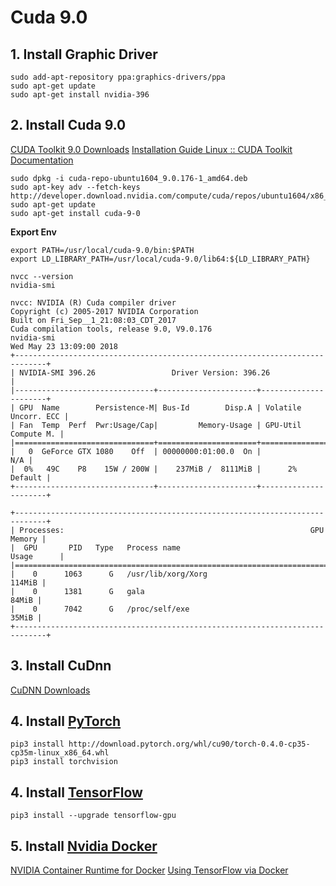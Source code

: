 # Cuda 9.0

## 1. Install Graphic Driver

```shell
sudo add-apt-repository ppa:graphics-drivers/ppa
sudo apt-get update
sudo apt-get install nvidia-396
```

## 2. Install Cuda 9.0
[CUDA Toolkit 9.0 Downloads](https://developer.nvidia.com/cuda-90-download-archive?target_os=Linux&target_arch=x86_64&target_distro=Ubuntu&target_version=1604&target_type=debnetwork)
[Installation Guide Linux :: CUDA Toolkit Documentation](https://docs.nvidia.com/cuda/cuda-installation-guide-linux/index.html#ubuntu-installation)

```shell
sudo dpkg -i cuda-repo-ubuntu1604_9.0.176-1_amd64.deb
sudo apt-key adv --fetch-keys http://developer.download.nvidia.com/compute/cuda/repos/ubuntu1604/x86_64/7fa2af80.pub
sudo apt-get update
sudo apt-get install cuda-9-0
```

**Export Env**

```
export PATH=/usr/local/cuda-9.0/bin:$PATH
export LD_LIBRARY_PATH=/usr/local/cuda-9.0/lib64:${LD_LIBRARY_PATH}
```

```shell
nvcc --version
nvidia-smi
```

```shell
nvcc: NVIDIA (R) Cuda compiler driver
Copyright (c) 2005-2017 NVIDIA Corporation
Built on Fri_Sep__1_21:08:03_CDT_2017
Cuda compilation tools, release 9.0, V9.0.176
nvidia-smi
Wed May 23 13:09:00 2018      
+-----------------------------------------------------------------------------+
| NVIDIA-SMI 396.26                 Driver Version: 396.26                    |
|-------------------------------+----------------------+----------------------+
| GPU  Name        Persistence-M| Bus-Id        Disp.A | Volatile Uncorr. ECC |
| Fan  Temp  Perf  Pwr:Usage/Cap|         Memory-Usage | GPU-Util  Compute M. |
|===============================+======================+======================|
|   0  GeForce GTX 1080    Off  | 00000000:01:00.0  On |                  N/A |
|  0%   49C    P8    15W / 200W |    237MiB /  8111MiB |      2%      Default |
+-------------------------------+----------------------+----------------------+
                                                                             
+-----------------------------------------------------------------------------+
| Processes:                                                       GPU Memory |
|  GPU       PID   Type   Process name                             Usage      |
|=============================================================================|
|    0      1063      G   /usr/lib/xorg/Xorg                           114MiB |
|    0      1381      G   gala                                          84MiB |
|    0      7042      G   /proc/self/exe                                35MiB |
+-----------------------------------------------------------------------------+
```

## 3. Install CuDnn

[CuDNN Downloads](https://developer.nvidia.com/rdp/cudnn-download)

## 4. Install [PyTorch](https://pytorch.org/)

```shell
pip3 install http://download.pytorch.org/whl/cu90/torch-0.4.0-cp35-cp35m-linux_x86_64.whl
pip3 install torchvision
```

## 4. Install [TensorFlow](https://github.com/tensorflow/tensorflow)

```shell
pip3 install --upgrade tensorflow-gpu
```

## 5. Install [Nvidia Docker](https://github.com/NVIDIA/nvidia-docker)

[NVIDIA Container Runtime for Docker](https://github.com/NVIDIA/nvidia-docker)
[Using TensorFlow via Docker](https://github.com/tensorflow/tensorflow/tree/master/tensorflow/tools/docker)



